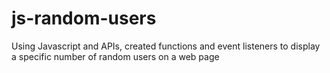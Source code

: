 # js-random-users
Using Javascript and APIs, created functions and event listeners to display a specific number of random users on a web page
